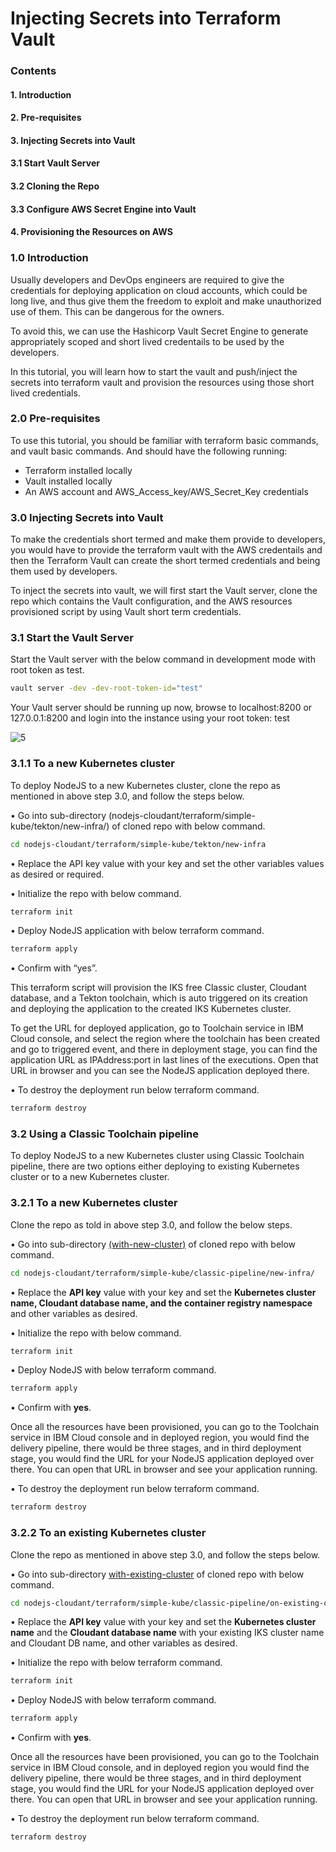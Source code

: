 # Injecting Secrets into Terraform Vault

### Contents

#### 1.     Introduction
#### 2.     Pre-requisites
#### 3.     Injecting Secrets into Vault
#### 3.1	    Start Vault Server
#### 3.2	    Cloning the Repo
#### 3.3      Configure AWS Secret Engine into Vault
#### 4.     Provisioning the Resources on AWS

 
### 1.0 Introduction

Usually developers and DevOps engineers are required to give the credentials for deploying application on cloud accounts, which could be long live, and thus give them the freedom to exploit and make unauthorized use of them. This can be dangerous for the owners.

To avoid this, we can use the Hashicorp Vault Secret Engine to generate appropriately scoped and short lived credentails to be used by the developers.

In this tutorial, you will learn how to start the vault and push/inject the secrets into terraform vault and provision the resources using those short lived credentials.

### 2.0 Pre-requisites

To use this tutorial, you should be familiar with terraform basic commands, and vault basic commands. And should have the following running:

  -	Terraform installed locally
  -	Vault installed locally
  -	An AWS account and AWS_Access_key/AWS_Secret_Key credentials

### 3.0	Injecting Secrets into Vault

To make the credentials short termed and make them provide to developers, you would have to provide the terraform vault with the AWS credentails and then the Terraform Vault can create the short termed credentials and being them used by developers.

To inject the secrets into vault, we will first start the Vault server, clone the repo which contains the Vault configuration, and the AWS resources provisioned script  by using Vault short term credentials.


### 3.1 Start the Vault Server

Start the Vault server with the below command in development mode with root token as test. 

```bash
vault server -dev -dev-root-token-id="test"
```
Your Vault server should be running up now, browse to localhost:8200 or 127.0.0.1:8200 and login into the instance using your root token: test

![5](https://user-images.githubusercontent.com/50728232/195939290-f1236695-03eb-47ab-a2ee-352777962a9c.png)


### 3.1.1 To a new Kubernetes cluster

To deploy NodeJS to a new Kubernetes cluster, clone the repo as mentioned in above step 3.0, and follow the steps below. 

•	Go into sub-directory (nodejs-cloudant/terraform/simple-kube/tekton/new-infra/) of cloned repo with below command.

```bash
cd nodejs-cloudant/terraform/simple-kube/tekton/new-infra
```

•	Replace the API key value with your key and set the other variables values as desired or required.

•	Initialize the repo with below command.

```bash
terraform init
```

•	Deploy NodeJS application with below terraform command.

```bash
terraform apply
```

• Confirm with “yes”.

This terraform script will provision the IKS free Classic cluster, Cloudant database, and a Tekton toolchain, which is auto triggered on its creation and deploying the application to the created IKS Kubernetes cluster.

To get the URL for deployed application, go to Toolchain service in IBM Cloud console, and select the region where the toolchain has been created and go to triggered event, and there in deployment stage, you can find the application URL as IPAddress:port in last lines of the executions. Open that URL in browser and you can see the NodeJS application deployed there.

•	To destroy the deployment run below terraform command.

```bash
terraform destroy
```

### 3.2	Using a Classic Toolchain pipeline

To deploy NodeJS to a new Kubernetes cluster using Classic Toolchain pipeline, there are two options either deploying to existing Kubernetes cluster or to a new Kubernetes cluster.

### 3.2.1 To a new Kubernetes cluster

Clone the repo as told in above step 3.0, and follow the below steps. 

• Go into sub-directory [(with-new-cluster)](https://github.com/marifse/nodejs-cloudant/tree/master/terraform/simple-kube/classic-pipeline/new-infra) of cloned repo with below command.

```bash
cd nodejs-cloudant/terraform/simple-kube/classic-pipeline/new-infra/
```

• Replace the **API key** value with your key and set the **Kubernetes cluster name, Cloudant database name, and the container registry namespace** and other variables as desired.

•	Initialize the repo with below command.

```bash
terraform init
```

•	Deploy NodeJS with below terraform command.

```bash
terraform apply
```

• Confirm with **yes**.

Once all the resources have been provisioned, you can go to the Toolchain service in IBM Cloud console and in deployed region, you would find the delivery pipeline, there would be three stages, and in third deployment stage, you would find the URL for your NodeJS application deployed over there. You can open that URL in browser and see your application running.

•	To destroy the deployment run below terraform command.

```bash
terraform destroy
```

### 3.2.2 To an existing Kubernetes cluster

Clone the repo as mentioned in above step 3.0, and follow the steps below. 

• Go into sub-directory [with-existing-cluster](https://github.com/marifse/nodejs-cloudant/tree/master/terraform/simple-kube/classic-pipeline/on-existing-cluster-cloudant) of cloned repo with below command.

```bash
cd nodejs-cloudant/terraform/simple-kube/classic-pipeline/on-existing-cluster-cloudant
```

•	Replace the **API key** value with your key and set the **Kubernetes cluster name** and the **Cloudant database name** with your existing IKS cluster name and Cloudant DB name, and other variables as desired.

•	Initialize the repo with below terraform command.

```bash
terraform init
```

•	Deploy NodeJS with below terraform command.

```bash
terraform apply
```

• Confirm with **yes**.

Once all the resources have been provisioned, you can go to the Toolchain service in IBM Cloud console, and in deployed region you would find the delivery pipeline, there would be three stages, and in third deployment stage, you would find the URL for your NodeJS application deployed over there. You can open that URL in browser and see your application running.

•	To destroy the deployment run below terraform command.

```bash
terraform destroy
```

